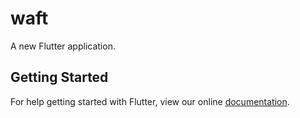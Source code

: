 # waft

A new Flutter application.

## Getting Started

For help getting started with Flutter, view our online
[documentation](https://flutter.io/).
